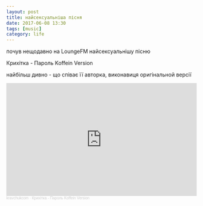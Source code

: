 ```yaml
---
layout: post
title: найсексуальніша пісня
date: 2017-06-08 13:30 
tags: [music]
category: life
---
```

почув нещодавно на LoungeFM найсексуальнішу пісню

Крихітка - Пароль Koffein Version

найбільш дивно - що співає її авторка, виконавиця оригінальной версії

<iframe width="100%" height="300" scrolling="no" frameborder="no" allow="autoplay" src="https://w.soundcloud.com/player/?url=https%3A//api.soundcloud.com/tracks/187358707&color=%23ff5500&auto_play=false&hide_related=false&show_comments=true&show_user=true&show_reposts=false&show_teaser=true&visual=true"></iframe><div style="font-size: 10px; color: #cccccc;line-break: anywhere;word-break: normal;overflow: hidden;white-space: nowrap;text-overflow: ellipsis; font-family: Interstate,Lucida Grande,Lucida Sans Unicode,Lucida Sans,Garuda,Verdana,Tahoma,sans-serif;font-weight: 100;"><a href="https://soundcloud.com/kravchukcom" title="kravchukcom" target="_blank" style="color: #cccccc; text-decoration: none;">kravchukcom</a> · <a href="https://soundcloud.com/kravchukcom/koffein-version" title="Крихітка - Пароль Koffein Version" target="_blank" style="color: #cccccc; text-decoration: none;">Крихітка - Пароль Koffein Version</a></div>
